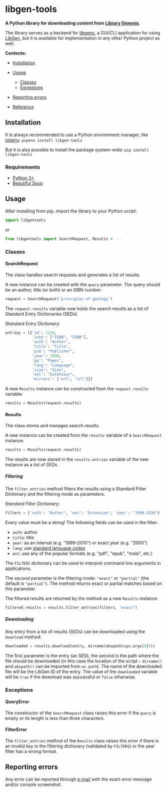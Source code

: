 # libgen-tools

**A Python library for downloading content from [Library Genesis](https://libgen.is/).**

The library serves as a backend for [libgenx](https://github.com/gaaldvd/libgenx), a GUI/CLI application for using [LibGen](https://libgen.is/), but it is available for implementation in any other Python project as well.

**Contents:**

- [Installation](#installation)
- [Usage](#usage)
  - [Classes](#classes)
  - [Exceptions](#exceptions)
- [Reporting errors](#reporting-errors)

- [Reference](https://libgen-tools.readthedocs.io/en/latest/reference.html)

## Installation

It is always recommended to use a Python environment manager, like [pipenv](https://pipenv.pypa.io/en/latest/): `pipenv install libgen-tools`

But it is also possible to install the package system-wide: `pip install libgen-tools`

### Requirements

- [Python 3+](https://www.python.org/downloads/)
- [Beautiful Soup](https://pypi.org/project/beautifulsoup4/)

## Usage

After installing from pip, import the library to your Python script:

```python
import libgentools
```

or

```python
from libgentools import SearchRequest, Results # ...
```

### Classes

#### SearchRequest

The class handles search requests and generates a list of results.

A new instance can be created with the `query` parameter. The query should be an author, title (or both) or an ISBN number:

```python
request = SearchRequest('principles of geology')
```

The `request.results` variable now holds the search results as a list of Standard Entry Dictionaries (SEDs).

*Standard Entry Dictionary*:

```python
entries = [{'id': 1234,
            'isbn': ["ISBN", "ISBN"],
            'auth': "Author",
            'title': "Title",
            'pub': "Publisher",
            'year': 1999,
            'pp': "Pages",
            'lang': "Language",
            'size': "Size",
            'ext': "Extension",
            'mirrors': ["url", "url"]}]
```

A new `Results` instance can be constructed from the `request.results` variable:

```python
results = Results(request.results)
```

#### Results

The class stores and manages search results.

A new instance can be created from the `results` variable of a `SearchRequest` instance:

```python
results = Results(request.results)
```

The results are now stored in the `results.entries` variable of the new instance as a list of SEDs.

##### Filtering

The `filter_entries` method filters the results using a Standard Filter Dictionary and the filtering mode as parameters.

*Standard Filter Dictionary*:

```python
filters = {'auth': "Author", 'ext': "Extension", 'year': "1999-2010"}
```

Every value must be a string! The following fields can be used in the filter:

- `auth`: author
- `title`: title
- `year`: as an interval (e.g. "1999-2010") or exact year (e.g. "2000")
- `lang`: use [standard language codes](https://www.iso.org/iso-639-language-code)
- `ext`: use any of the popular formats (e.g. "pdf", "epub", "mobi", etc.)

The `FILTERS` dictionary can be used to interpret command line arguments in applications.

The second parameter is the filtering mode: `"exact"` or `"partial"` (the default is `"partial"`). The method returns exact or partial matches based on this parameter.

The filtered results are returned by the method as a new `Results` instance:

```python
filtered_results = results.filter_entries(filters, "exact")
```

##### Downloading

Any entry from a list of results (SEDs) can be downloaded using the `download` method:

```python
downloaded = results.download(entry, dirname(abspath(sys.argv[0])))
```

The first parameter is the entry (an SED), the second is the path where the file should be downloaded (in this case the location of the script - `dirname()` and `abspath()` can be imported from `os.path`). The name of the downloaded file will be the LibGen ID of the entry. The value of the `downloaded` variable will be `true` if the download was successful or `false` otherwise.

### Exceptions

#### QueryError

The constructor of the `SearchRequest` class raises this error if the `query` is empty or its length is less than three characters.

#### FilterError

The `filter_entries` method of the `Results` class raises this error if there is an invalid key in the filtering dictionary (validated by `FILTERS`) or the year filter has a wrong format.

## Reporting errors

Any error can be reported through [e-mail](mailto:gaaldavid[at]tuta.io?subject=[GitHub]%20libgen-tools%20error) with the exact error message and/or console screenshot.
